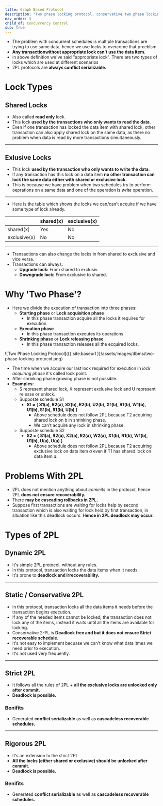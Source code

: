 ```yaml
---
title: Graph Based Protocol
description: "Two phase locking protocol, conservative two phase locking, strict two phase locking, rigorous two phase locking."
nav_order: 3
child_of: Concurrency Control
sub: true
---
```


- The problem with concurrent schedules is multiple transactions are trying to use same data, hence we use locks to overcome that proeblsm
- **Any transactionwithout appropriate lock can't use the data item.**
- In above definition we've said "appropriate lock". There are two types of locks which are used at different scenarios
- 2PL protocols are **always conflict serializable.**

# Lock Types

## Shared Locks

- Also called **read only** lock.
- This lock **used by the transactions who only wants to read the data.**
- Even if one transaction has locked the data item with shared lock, other transaction can also apply shared lock on the same data, as there no problem when data is read by more transactions simultaneously.

***

## Exlusive Locks

- This lock **used by the transaction who only wants to write the data.**
- If any transaction has this lock on a data item **no other transaction can lock the same data either with shared or exclusive lock.**
- This is because we have problem when two schedules try to perform oeprations on a same data and one of the operation is *write* operation.

***

- Here is the table which shows the locks we can/can't acquire if we have some type of lock already.

||shared(x)|exclusive(x)|
|-|-|-|
|shared(x)|Yes|No|
|exclusive(x)|No|No|

***

- Transactions can also change the locks in from shared to exclusive and vice versa.
- Transactions can always:
    - **Upgrade lock:** From shared to exclusiv.
    - **Downgrade lock:** From exclusive to shared.

# Why 'Two Phase'?

- Here we divide the execution of transaction into three phases:
    - **Starting phase** or **Lock acquisition phase**
        - In this phase transaction acquire all the locks it requires for execution.
    - **Execution phase**
        - In this phase transaction executes its operations.
    - **Shrinking phase** or **Lock releasing phase**
        - In this phase transaction releases all the ecquired locks.

![Two Phase Locking Protocol]({{ site.baseurl }}/assets/images/dbms/two-phase-locking-protocol.png)

- The time when we acquire our last lock required for execution in *lock acquiring phase* it's called lock point.
- After shrinking phase growing phase is not possible.
- **Examples:**
    - S represent shared lock, X represent exclusive lock and U represent release or unlock.
    - Supposte schedule S1
        - **S1 = { S1(a), R2(a), S2(b), R2(b), U2(b), X1(b), R1(b), W1(b), U1(b), S1(b), R1(b), U(b) }**
            - Above schedule does not follow 2PL because T2 acquiring shared lock on b in shrinking phase.
            - We can't acquire any lock in shrinking phase.
    - Supposte schedule S2
        - **S2 = { S1(a), R2(a), X2(a), R2(a), W2(a), X1(b), R1(b), W1(b), U1(b), U(a), U(a) }**
            - Above schedule does not follow 2PL because T2 acquiring exclusive lock on data item *a* even if T1 has shared lock on data item *a*.
    
# Problems With 2PL

- 2PL does not mention anything about *commits* in the protocol, hence 2PL **does not ensure recoverability.**
- There **may be cascading rollbacks in 2PL.**
- Suppose first transactions are waiting for locks help by second transaction which is also waiting for lock held by first transaction, in situation like this deadlock occurs. **Hence in 2PL deadlock may occur.**

# Types of 2PL

## Dynamic 2PL

- It's simple 2PL protocol, without any rules.
- In this protocol, transaction locks the data items when it needs.
- It's prone to **deadlock and irrecoverability.**

***

## Static / Conservative 2PL

- In this protocol, transaction locks all the data items it needs before the transaction begins execution.
- If any of the needed items cannot be locked, the transaction does not lock any of the items, instead it waits until all the items are available for locking.
- Conservative 2-PL is **Deadlock free and but it does not ensure Strict recoverable schedule.**
- It's not easy to implement becuase we can't know what data itmes we need prior to execution.
- It's not used very frequently.

***

## Strict 2PL

- It follows all the rules of 2PL + **all the exclusive locks are unlocked only after commit.**
- **Deadlock is possible.**

### Benifits

- Generated **conflict serializable** as well as **cascadeless recoverable schedules.**

***

## Rigorous 2PL

- It's an extension to the strict 2PL
- **All the locks (either shared or exclusive) should be unlocked after commit.**
- **Deadlock is possible.**

### Benifits

- Generated **conflict serializable** as well as **cascadeless recoverable schedules.**

